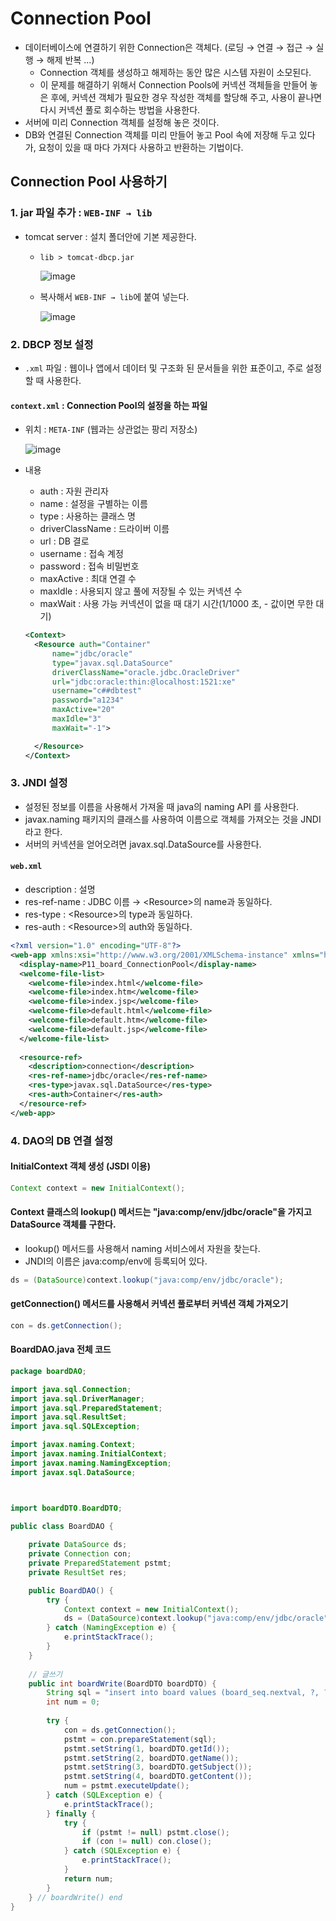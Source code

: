 # Connection Pool
* 데이터베이스에 연결하기 위한 Connection은 객체다. (로딩 → 연결 → 접근 → 실행 → 해제 반복 ...)
  * Connection 객체를 생성하고 해제하는 동안 많은 시스템 자원이 소모된다.
  * 이 문제를 해결하기 위해서 Connection Pools에 커넥션 객체들을 만들어 놓은 후에, 커넥션 객체가 필요한 경우 작성한 객체를 할당해 주고, 사용이 끝나면 다시 커넥션 풀로 회수하는 방법을 사용한다.
* 서버에 미리 Connection 객체를 설정해 놓은 것이다.
* DB와 연결된 Connection 객체를 미리 만들어 놓고 Pool 속에 저장해 두고 있다가, 요청이 있을 때 마다 가져다 사용하고 반환하는 기법이다.

## Connection Pool 사용하기
### 1. jar 파일 추가 : `WEB-INF → lib`
* tomcat server : 설치 폴더안에 기본 제공한다.
  * `lib > tomcat-dbcp.jar`  
    
    ![image](https://user-images.githubusercontent.com/79209568/116239249-6324eb00-a79d-11eb-80f0-d849c65c99be.png)
  * 복사해서 `WEB-INF → lib`에 붙여 넣는다.
    
    ![image](https://user-images.githubusercontent.com/79209568/116239462-a1220f00-a79d-11eb-8d64-a1c6bb95b7c5.png)

### 2. DBCP 정보 설정
* `.xml` 파일 : 웹이나 앱에서 데이터 및 구조화 된 문서들을 위한 표준이고, 주로 설정할 때 사용한다.
#### `context.xml` : Connection Pool의 설정을 하는 파일
* 위치 : `META-INF` (웹과는 상관없는 팡리 저장소)  

  ![image](https://user-images.githubusercontent.com/79209568/116240064-5ead0200-a79e-11eb-8694-933961e78596.png)
* 내용
  * auth : 자원 관리자
  * name : 설정을 구별하는 이름
  * type : 사용하는 클래스 명
  * driverClassName : 드라이버 이름
  * url : DB 결로 
  * username : 접속 계정
  * password : 접속 비밀번호
  * maxActive : 최대 연결 수
  * maxIdle : 사용되지 않고 풀에 저장될 수 있는 커넥션 수
  * maxWait : 사용 가능 커넥션이 없을 때 대기 시간(1/1000 초, - 값이면 무한 대기)  

  ```xml
  <Context>
    <Resource auth="Container"
        name="jdbc/oracle"
        type="javax.sql.DataSource"
        driverClassName="oracle.jdbc.OracleDriver"
        url="jdbc:oracle:thin:@localhost:1521:xe"
        username="c##dbtest"
        password="a1234"
        maxActive="20"
        maxIdle="3"
        maxWait="-1">

    </Resource>
  </Context>
  ```

### 3. JNDI 설정
* 설정된 정보를 이름을 사용해서 가져올 때 java의 naming API 를 사용한다.
* javax.naming 패키지의 클래스를 사용하여 이름으로 객체를 가져오는 것을 JNDI라고 한다.
* 서버의 커넥션을 얻어오려면 javax.sql.DataSource를 사용한다.
#### `web.xml`
* description : 설명
* res-ref-name : JDBC 이름 → \<Resource>의 name과 동일하다.
* res-type : \<Resource>의 type과 동일하다.
* res-auth : \<Resource>의 auth와 동일하다.
  
```xml
<?xml version="1.0" encoding="UTF-8"?>
<web-app xmlns:xsi="http://www.w3.org/2001/XMLSchema-instance" xmlns="http://xmlns.jcp.org/xml/ns/javaee" xsi:schemaLocation="http://xmlns.jcp.org/xml/ns/javaee http://xmlns.jcp.org/xml/ns/javaee/web-app_3_1.xsd" id="WebApp_ID" version="3.1">
  <display-name>P11_board_ConnectionPool</display-name>
  <welcome-file-list>
    <welcome-file>index.html</welcome-file>
    <welcome-file>index.htm</welcome-file>
    <welcome-file>index.jsp</welcome-file>
    <welcome-file>default.html</welcome-file>
    <welcome-file>default.htm</welcome-file>
    <welcome-file>default.jsp</welcome-file>
  </welcome-file-list>
  
  <resource-ref>
  	<description>connection</description>
  	<res-ref-name>jdbc/oracle</res-ref-name>
  	<res-type>javax.sql.DataSource</res-type>
  	<res-auth>Container</res-auth>
  </resource-ref>
</web-app>
```

### 4. DAO의 DB 연결 설정
#### InitialContext 객체 생성 (JSDI 이용)
```java
Context context = new InitialContext();
```
#### Context 클래스의 lookup() 메서드는 "java:comp/env/jdbc/oracle"을 가지고 DataSource 객체를 구한다.
* lookup() 메서드를 사용해서 naming 서비스에서 자원을 찾는다.
* JNDI의 이름은 java:comp/env에 등록되어 있다.
```java
ds = (DataSource)context.lookup("java:comp/env/jdbc/oracle");
```
#### getConnection() 메서드를 사용해서 커넥션 풀로부터 커넥션 객체 가져오기
```java
con = ds.getConnection();
```

#### BoardDAO.java 전체 코드
```java
package boardDAO;

import java.sql.Connection;
import java.sql.DriverManager;
import java.sql.PreparedStatement;
import java.sql.ResultSet;
import java.sql.SQLException;

import javax.naming.Context;
import javax.naming.InitialContext;
import javax.naming.NamingException;
import javax.sql.DataSource;



import boardDTO.BoardDTO;

public class BoardDAO {
	
	private DataSource ds;
	private Connection con;
	private PreparedStatement pstmt;
	private ResultSet res;

	public BoardDAO() {
		try {
			Context context = new InitialContext();
			ds = (DataSource)context.lookup("java:comp/env/jdbc/oracle");
		} catch (NamingException e) {
			e.printStackTrace();
		}
	}
	
	// 글쓰기
	public int boardWrite(BoardDTO boardDTO) {
		String sql = "insert into board values (board_seq.nextval, ?, ?, ?, ?, 0, sysdate)";
		int num = 0;
		
		try {
			con = ds.getConnection();
			pstmt = con.prepareStatement(sql);
			pstmt.setString(1, boardDTO.getId());
			pstmt.setString(2, boardDTO.getName());
			pstmt.setString(3, boardDTO.getSubject());
			pstmt.setString(4, boardDTO.getContent());
			num = pstmt.executeUpdate();
		} catch (SQLException e) {
			e.printStackTrace();
		} finally {
			try {
				if (pstmt != null) pstmt.close();
				if (con != null) con.close();
			} catch (SQLException e) {
				e.printStackTrace();
			}
			return num;
		}
	} // boardWrite() end
}

```
